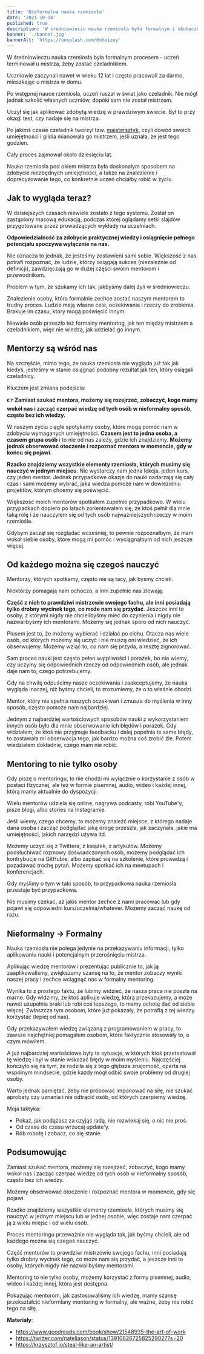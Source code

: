 ```yaml
---
title: 'Nieformalna nauka rzemiosła'
date: '2021-10-14'
published: true
description: 'W średniowieczu nauka rzemiosła była formalnym i skutecznym procesem - uczeń terminował u mistrza, żeby zostać czeladnikiem. Dzisiaj ten proces wygląda inaczej, ale można go zasymulować i osiągnąć podobne wyniki.'
banner: './banner.jpg'
bannerAlt: 'https://unsplash.com/@nhoizey'
---
```


W średniowieczu nauka rzemiosła była formalnym procesem - uczeń terminował u mistrza, żeby zostać czeladnikiem.

Uczniowie zaczynali nawet w wieku 12 lat i często pracowali za darmo, mieszkając u mistrza w domu.

Po wstępnej nauce rzemiosła, uczeń ruszał w świat jako czeladnik. Nie mógł jednak szkolić własnych uczniów, dopóki sam nie został mistrzem.

Uczył się jak aplikować zdobytą wiedzę w prawdziwym świecie. Był to przy okazji test, czy nadaje się na mistrza.

Po jakimś czasie czeladnik tworzył tzw. [majstersztyk](https://pl.wikipedia.org/wiki/Majstersztyk), czyli dowód swoich umiejętności i gildia mianowała go mistrzem, jeśli uznała, że jest tego godzien.

Cały proces zajmował około dziesięciu lat.

Nauka rzemiosła pod okiem mistrza była doskonałym sposobem na zdobycie niezbędnych umiejętności, a także na znalezienie i doprecyzowanie tego, co konkretnie uczeń chciałby robić w życiu.

## Jak to wygląda teraz?

W dzisiejszych czasach niewiele zostało z tego systemu. Został on zastąpiony masową edukacją, podczas której oglądamy setki slajdów przygotowane przez prowadzących wykłady na uczelniach.

**Odpowiedzialność za zdobycie praktycznej wiedzy i osiągnięcie pełnego potencjału spoczywa wyłącznie na nas.**

Nie oznacza to jednak, że jesteśmy zostawieni sami sobie. Większość z nas potrafi rozpoznać, że ludzie, którzy osiągają sukces (niezależnie od definicji), zawdzięczają go w dużej części swoim mentorom i przewodnikom.

Problem w tym, że szukamy ich tak, jakbyśmy dalej żyli w średniowieczu.

Znalezienie osoby, która formalnie zechce zostać naszym mentorem to trudny proces. Ludzie mają własne cele, oczekiwania i rzeczy do zrobienia. Brakuje im czasu, który mogą poświęcić innym.

Niewiele osób przeszło też formalny mentoring, jak ten między mistrzem a czeladnikiem, więc nie wiedzą, jak udzielać go innym.

## Mentorzy są wśród nas

Na szczęście, mimo tego, że nauka rzemiosła nie wygląda już tak jak kiedyś, jesteśmy w stanie osiągnąć podobny rezultat jak ten, który osiągali czeladnicy.

Kluczem jest zmiana podejścia:

**👉 Zamiast szukać mentora, możemy się rozejrzeć, zobaczyć, kogo mamy wokół nas i zacząć czerpać wiedzę od tych osób w nieformalny sposób, często bez ich wiedzy.**

W naszym życiu ciągle spotykamy osoby, które mogą pomóc nam w zdobyciu wymaganych umiejętności. **Czasem jest to jedna osoba, a czasem grupa osób** i to nie od nas zależy, gdzie ich znajdziemy. **Możemy jednak obserwować otoczenie i rozpoznać mentora w momencie, gdy w końcu się pojawi**.

**Rzadko znajdziemy wszystkie elementy rzemiosła, których musimy się nauczyć w jednym miejscu**. Nie wystarczy nam jedna lekcja, jeden kurs, czy jeden mentor. Jednak przypadkowe okazje do nauki nadarzają się cały czas i sami możemy wybrać, jaka wiedza pomoże nam w dowiezieniu projektów, którym chcemy się poświęcić.

Większość moich mentorów spotkałem zupełnie przypadkowo. W wielu przypadkach dopiero po latach zorientowałem się, że ktoś pełnił dla mnie taką rolę i że nauczyłem się od tych osób najważniejszych rzeczy w moim rzemiośle.

Gdybym zaczął się rozglądać wcześniej, to pewnie rozpoznałbym, że mam wokół siebie osoby, które mogą mi pomóc i wyciągnąłbym od nich jeszcze więcej.

## Od każdego można się czegoś nauczyć

Mentorzy, których spotkamy, często nie są tacy, jak byśmy chcieli.

Niektórzy pomagają nam ochoczo, a inni zupełnie nas zlewają.

**Część z nich to prawdziwi mistrzowie swojego fachu, ale inni posiadają tylko drobny wycinek tego, co może nam się przydać**. Jeszcze inni to osoby, z którymi nigdy nie chcielibyśmy mieć do czynienia i nigdy nie nazwalibyśmy ich mentorami. Możemy się jednak sporo od nich nauczyć.

Plusem jest to, że możemy wybierać i działać po cichu. Otacza nas wiele osób, od których możemy się uczyć i nie muszą oni wiedzieć, że ich obserwujemy. Możemy wziąć to, co nam się przyda, a resztę zignorować.

Sam proces nauki jest często pełen wątpliwości i porażek, bo nie wiemy, czy uczymy się odpowiednich rzeczy od odpowiednich osób, ale jednak daje nam to, czego potrzebujemy.

Gdy na chwilę odpuścimy nasze oczekiwania i zaakceptujemy, że nauka wygląda inaczej, niż byśmy chcieli, to zrozumiemy, że o to właśnie chodzi.

Mentor, który nie spełnia naszych oczekiwań i zmusza do myślenia w inny sposób, często pomoże nam najbardziej.

Jednym z najbardziej wartościowych sposobów nauki z wykorzystaniem innych osób było dla mnie obserwowanie ich błędów i porażek. Gdy widziałem, że ktoś nie przyjmuje feedbacku i dalej popełnia te same błędy, to zostawała mi obserwacja tego, jak bardzo można coś zrobić źle. Potem wiedziałem dokładnie, czego mam nie robić.

## Mentoring to nie tylko osoby

Gdy piszę o mentoringu, to nie chodzi mi wyłącznie o korzystanie z osób w postaci fizycznej, ale też w formie pisemnej, audio, wideo i każdej innej, którą mamy aktualnie do dyspozycji.

Wielu mentorów udziela się online, nagrywa podcasty, robi YouTube'y, pisze blogi, albo stories na Instagramie.

Jeśli wiemy, czego chcemy, to możemy znaleźć miejsce, z którego nadaje dana osoba i zacząć podglądać jaką drogę przeszła, jak zaczynała, jakie ma umiejętności, jakich narzędzi używa itd.

Możemy uczyć się z Twittera, z książek, z artykułów. Możemy podsłuchiwać rozmowy doświadczonych osób, możemy podglądać ich kontrybucje na GitHubie, albo zapisać się na szkolenie, które prowadzą i pozadawać trochę pytań. Możemy spotkać ich na meetupach i konferencjach.

Gdy myślimy o tym w taki sposób, to przypadkowa nauka rzemiosła przestaje być przypadkowa.

Nie musimy czekać, aż jakiś mentor zechce z nami pracować lub gdy pojawi się odpowiedni kurs/uczelnia/whatever. Możemy zacząć naukę od razu.

## Nieformalny -> Formalny

Nauka rzemiosła nie polega jedynie na przekazywaniu informacji, tylko aplikowaniu nauki i potencjalnym przerośnięciu mistrza.

Aplikując wiedzę mentorów i prezentując publicznie to, jak ją zaaplikowaliśmy, zwiększamy szansę na to, że mentor zobaczy wyniki naszej pracy i zechce wciągnąć nas w formalny mentoring.

Wynika to z prostego faktu, że lubimy widzieć, że nasza praca nie poszła na marne. Gdy widzimy, że ktoś aplikuje wiedzę, którą przekazujemy, a może nawet uzupełnia braki lub robi coś lepszego, to mamy ochotę dać od siebie więcej. Zwłaszcza tym osobom, które już pokazały, że potrafią z tej wiedzy korzystać (lepiej od nas).

Gdy przekazywałem wiedzę związaną z programowaniem w pracy, to zawsze najchętniej pomagałem osobom, które faktycznie stosowały to, o czym mówiłem.

A już najbardziej wartościowe były te sytuacje, w których ktoś przetestował tę wiedzę i był w stanie wskazać błędy w moim myśleniu. Najczęściej kończyło się na tym, że rodziła się z tego głębsza znajomość, oparta na wspólnym mindsecie, gdzie każdy mógł odbić swoje problemy od drugiej osoby.

Warto jednak pamiętać, żeby nie próbować imponować na siłę, nie szukać aprobaty czy uznania i nie odtrącić osób, od których czerpiemy wiedzę.

Moja taktyka:

- Pokaż, jak podążasz za czyjąś radą, nie rozwlekaj się, o nic nie proś.
- Od czasu do czasu wrzucaj update'y.
- Rób robotę i zobacz, co się stanie.

## Podsumowując

Zamiast szukać mentora, możemy się rozejrzeć, zobaczyć, kogo mamy wokół nas i zacząć czerpać wiedzę od tych osób w nieformalny sposób, często bez ich wiedzy.

Możemy obserwować otoczenie i rozpoznać mentora w momencie, gdy się pojawi.

Rzadko znajdziemy wszystkie elementy rzemiosła, których musimy się nauczyć w jednym miejscu lub w jednej osobie, więc zostaje nam czerpać ją z wielu miejsc i od wielu osób.

Proces mentoringu przeważnie nie wygląda tak, jak byśmy chcieli, ale od każdego można się czegoś nauczyć.

Część mentorów to prawdziwi mistrzowie swojego fachu, inni posiadają tylko drobny wycinek tego, co może nam się przydać, a jeszcze inni to osoby, których nigdy nie nazwalibyśmy mentorami.

Mentoring to nie tylko osoby, możemy korzystać z formy pisemnej, audio, wideo i każdej innej, która jest dostępna.

Pokazując mentorom, jak zastosowaliśmy ich wiedzę, mamy szansę przekształcić nieformlany mentoring w formalny, ale ważne, żeby nie robić tego na siłę.

**Materiały**:

- https://www.goodreads.com/book/show/21548935-the-art-of-work
- https://twitter.com/nateliason/status/1391062672582529027?s=20
- https://krzysztof.io/steal-like-an-artist/
